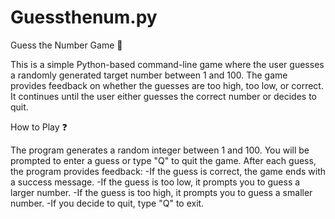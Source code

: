 # Guessthenum.py
Guess the Number Game 🎲

This is a simple Python-based command-line game where the user guesses a randomly generated target number between 1 and 100. The game provides feedback on whether the guesses are too high, too low, or correct. It continues until the user either guesses the correct number or decides to quit.

How to Play ❓

The program generates a random integer between 1 and 100.
You will be prompted to enter a guess or type "Q" to quit the game.
After each guess, the program provides feedback:
-If the guess is correct, the game ends with a success message.
-If the guess is too low, it prompts you to guess a larger number.
-If the guess is too high, it prompts you to guess a smaller number.
-If you decide to quit, type "Q" to exit.
